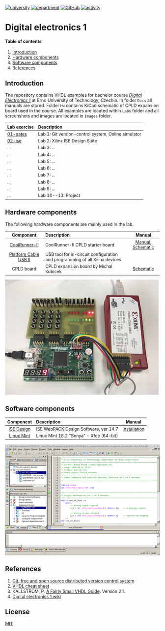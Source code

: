 [![university](https://img.shields.io/badge/university-Brno%20University%20of%20Technology-red.svg)](https://www.vutbr.cz/en/)
[![department](https://img.shields.io/badge/department-Dept.%20of%20Radio%20Electronics-blue)](https://www.facebook.com/URELBrno)
[![GitHub](https://img.shields.io/github/license/tomas-fryza/Digital-electronics-1)](https://choosealicense.com/licenses/mit/)
[![activity](https://img.shields.io/github/last-commit/tomas-fryza/Digital-electronics-1)](https://github.com/tomas-fryza/Digital-electronics-1/commits/master)

# Digital electronics 1

#### Table of contents

1. [Introduction](#introduction)
2. [Hardware components](#hardware-components)
3. [Software components](#software-components)
4. [References](#references)


## Introduction

The repository contains VHDL examples for bachelor course [*Digital Electronics 1*](https://www.vutbr.cz/en/students/courses/detail/210628) at Brno University of Technology, Czechia. In folder `Docs` all manuals are stored. Folder `Hw` contains KiCad schematic of CPLD expansion board used in the course. All examples are located within `Labs` folder and all screenshots and images are located in `Images` folder.

| **Lab exercise** | **Description** |
| :-- | :-- |
| [01-gates](Labs/01-gates) | Lab 1: Git version-control system, Online simulator |
| [02-ise](Labs/02-ise) | Lab 2: Xilinx ISE Design Suite |
| ... | Lab 3: ... |
| ... | Lab 4: ... |
| ... | Lab 5: ... |
| ... | Lab 6: ... |
| ... | Lab 7: ... |
| ... | Lab 8: ... |
| ... | Lab 9: ... |
| ... | Lab 10--13: Project |


## Hardware components

The following hardware components are mainly used in the lab.

| **Component** | **Description** | **Manual** |
| :-: | :-- | :-: |
| [CoolRunner-II](https://store.digilentinc.com/coolrunner-ii-cpld-starter-board-limited-time/) | CoolRunner-II CPLD starter board | [Manual](docs/coolrunner-ii_rm.pdf), [Schematic](docs/coolrunner-ii_sch.pdf)
| [Platform Cable USB II](https://www.xilinx.com/products/boards-and-kits/hw-usb-ii-g.html) | USB tool for in-circuit configuration and programming of all Xilinx devices |
| CPLD board | CPLD expansion board by Michal Kubicek | [Schematic](Docs/cpld_expansion.pdf)

![cpld](Images/coolrunner_board.jpg)


## Software components

| **Component** | **Description** | **Manual** |
| :-: | :-- | :-: |
| [ISE Design](https://www.xilinx.com/products/design-tools/ise-design-suite/ise-webpack.html) | ISE WebPACK Design Software, ver 14.7 | [Installation](https://github.com/tomas-fryza/Digital-electronics-1/wiki)
| [Linux Mint](https://linuxmint.com/download_all.php) | Linux Mint 18.2 "Sonya" - Xfce (64-bit) |

![ise](Images/ise_synthesize_org.png)


## References

1. [Git, free and open source distributed version control system](https://git-scm.com/)
2. [VHDL cheat sheet](Docs/README.md)
3. KALLSTROM, P. [A Fairly Small VHDL Guide](Docs/VHDL_guide.pdf). Version 2.1.
4. [Digital electronics 1 wiki](https://github.com/tomas-fryza/Digital-electronics-1/wiki)


## License

[MIT](https://choosealicense.com/licenses/mit/)
